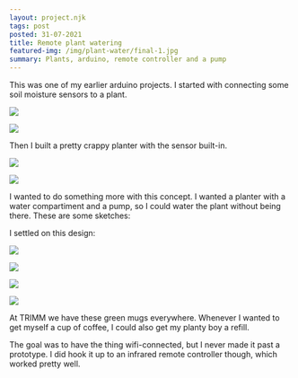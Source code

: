 ```yaml
---
layout: project.njk
tags: post
posted: 31-07-2021
title: Remote plant watering
featured-img: /img/plant-water/final-1.jpg
summary: Plants, arduino, remote controller and a pump
---
```


This was one of my earlier arduino projects. I started with connecting some soil moisture sensors to a plant.

![](/img/plant-water/plant-water-sensor.jpg)

![](/img/plant-water/plant-water-sensor-2.jpg)

Then I built a pretty crappy planter with the sensor built-in.

![](/img/plant-water/plant-water-gift-1.jpg)

![](/img/plant-water/plant-water-gift-2.jpg)

I wanted to do something more with this concept. I wanted a planter with a water compartiment and a pump, so I could water the plant without being there. These are some sketches:



I settled on this design:

![](/img/plant-water/sketch.jpeg)

![](/img/plant-water/IMG_20190317_122331.jpg)

![](/img/plant-water/electronics.jpg)

![](/img/plant-water/final-1.jpg)

At TRIMM we have these green mugs everywhere. Whenever I wanted to get myself a cup of coffee, I could also get my planty boy a refill. 

The goal was to have the thing wifi-connected, but I never made it past a prototype. I did hook it up to an infrared remote controller though, which worked pretty well.














